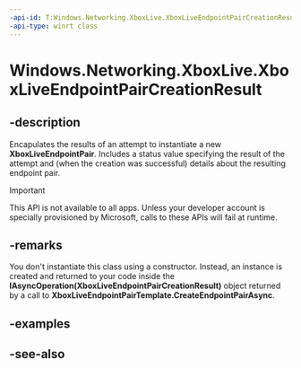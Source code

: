 ```yaml
---
-api-id: T:Windows.Networking.XboxLive.XboxLiveEndpointPairCreationResult
-api-type: winrt class
---
```


<!-- Class syntax.
public class XboxLiveEndpointPairCreationResult : Windows.Networking.XboxLive.IXboxLiveEndpointPairCreationResult
-->

# Windows.Networking.XboxLive.XboxLiveEndpointPairCreationResult

## -description

Encapulates the results of an attempt to instantiate a new **XboxLiveEndpointPair**. Includes a status value specifying the result of the attempt and (when the creation was successful) details about the resulting endpoint pair.

> [!IMPORTANT]
> This API is not available to all apps. Unless your developer account is specially provisioned by Microsoft, calls to these APIs will fail at runtime.

## -remarks

You don't instantiate this class using a constructor. Instead, an instance is created and returned to your code inside the **IAsyncOperation(XboxLiveEndpointPairCreationResult)** object returned by a call to **XboxLiveEndpointPairTemplate.CreateEndpointPairAsync**.

## -examples

## -see-also
